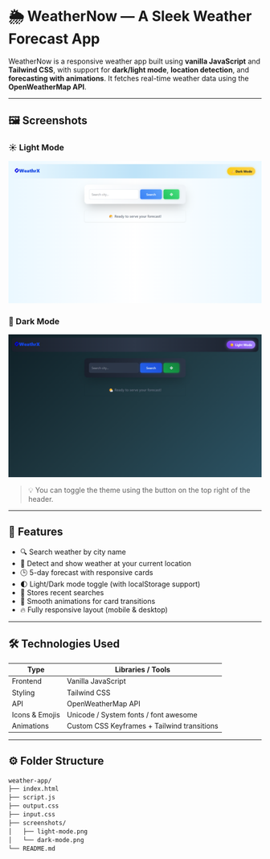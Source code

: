 # 🌦 WeatherNow — A Sleek Weather Forecast App

WeatherNow is a responsive weather app built using **vanilla JavaScript** and **Tailwind CSS**, with support for **dark/light mode**, **location detection**, and **forecasting with animations**. It fetches real-time weather data using the **OpenWeatherMap API**.

---

## 🖼️ Screenshots

### ☀️ Light Mode

![Light Mode Screenshot](./screenshorts/w_light.png)

### 🌙 Dark Mode

![Dark Mode Screenshot](./screenshorts/w_dark.png)

> 💡 You can toggle the theme using the button on the top right of the header.

---

## 🚀 Features

- 🔍 Search weather by city name
- 📍 Detect and show weather at your current location
- 🕒 5-day forecast with responsive cards
- 🌓 Light/Dark mode toggle (with localStorage support)
- 💾 Stores recent searches
- 🎨 Smooth animations for card transitions
- 🔥 Fully responsive layout (mobile & desktop)

---

## 🛠️ Technologies Used

| Type           | Libraries / Tools          |
|----------------|----------------------------|
| Frontend       | Vanilla JavaScript         |
| Styling        | Tailwind CSS               |
| API            | OpenWeatherMap API         |
| Icons & Emojis | Unicode / System fonts / font awesome    |
| Animations     | Custom CSS Keyframes + Tailwind transitions |

---

## ⚙️ Folder Structure

```bash
weather-app/
├── index.html
├── script.js
├── output.css
├── input.css
├── screenshots/
│   ├── light-mode.png
│   └── dark-mode.png
└── README.md


